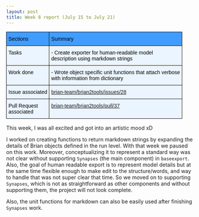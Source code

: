 ```yaml
---
layout: post
title: Week 8 report (July 15 to July 21)
---
```


<style type="text/css">
.tg  {border-collapse:collapse;border-color:#9ABAD9;border-spacing:0;}
.tg td{background-color:#EBF5FF;border-color:#9ABAD9;border-style:solid;border-width:1px;color:#444;
  font-family:Arial, sans-serif;font-size:14px;overflow:hidden;padding:10px 5px;word-break:normal;}
.tg th{background-color:#409cff;border-color:#9ABAD9;border-style:solid;border-width:1px;color:#fff;
  font-family:Arial, sans-serif;font-size:14px;font-weight:normal;overflow:hidden;padding:10px 5px;word-break:normal;}
.tg .tg-pjk6{border-color:#000000;color:#000000;text-align:left;vertical-align:top}
</style>
<table class="tg">
<thead>
  <tr>
    <th class="tg-pjk6">Sections</th>
    <th class="tg-pjk6">Summary</th>
  </tr>
</thead>
<tbody>
  <tr>
    <td class="tg-pjk6">Tasks</td>
    <td class="tg-pjk6"><span style="font-weight:400;font-style:normal;text-decoration:none">- Create exporter for human-readable model</span><br><span style="font-weight:400;font-style:normal;text-decoration:none">description using markdown strings</span><br></td>
  </tr>
  <tr>
    <td class="tg-pjk6">Work done</td>
    <td class="tg-pjk6">- Wrote object specific unit functions that attach verbose<br>with information from dictionary<br></td>
  </tr>
  <tr>
    <td class="tg-pjk6">Issue associated</td>
    <td class="tg-pjk6"><a href="https://github.com/brian-team/brian2tools/issues/28" target="_blank" rel="noopener noreferrer">brian-team/brian2tools/issues/28</a><br></td>
  </tr>
  <tr>
    <td class="tg-pjk6">Pull Request<br>associated<br></td>
    <td class="tg-pjk6"><a href="https://github.com/brian-team/brian2tools/pull/37" target="_blank" rel="noopener noreferrer">brian-team/brian2tools/pull/37</a><br></td>
  </tr>
</tbody>
</table>

This week, I was all excited and got into an artistic mood xD

I worked on creating functions to return markdown strings by expanding the details of Brian objects
defined in the run level. With that week we paused on this work. Moreover, conceptualizing it to represent
a standard way was not clear without supporting `Synapses` (the main component) in
`baseexport`. Also, the goal of human readable export is to represent model details but at the same time
flexible enough to make edit to the structure/words, and way to handle that was not super clear that time.
So we moved on to supporting `Synapses`, which is not as straightforward as
other components and without supporting them, the project will not look complete.

Also, the unit functions for markdown can also be easily used after finishing `Synapses` work. 
